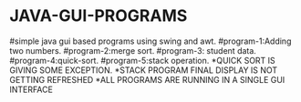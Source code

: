 # JAVA-GUI-PROGRAMS
#simple java gui based programs using swing and awt.
#program-1:Adding two numbers.
#program-2:merge sort.
#program-3: student data. 
#program-4:quick-sort.
#program-5:stack operation.
*QUICK SORT IS GIVING SOME EXCEPTION.
*STACK PROGRAM FINAL DISPLAY IS NOT GETTING REFRESHED
*ALL PROGRAMS ARE RUNNING IN A SINGLE GUI INTERFACE
